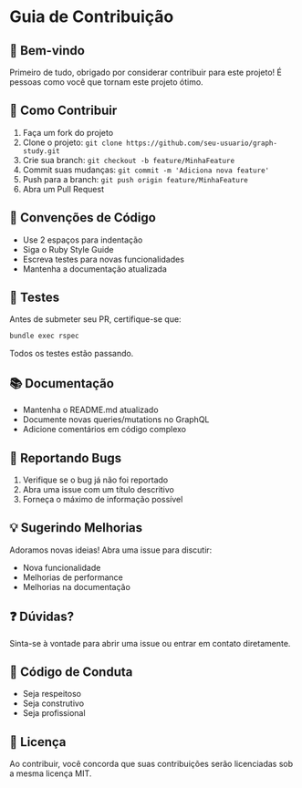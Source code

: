 # Guia de Contribuição

## 👋 Bem-vindo

Primeiro de tudo, obrigado por considerar contribuir para este projeto! É pessoas como você que tornam este projeto ótimo.

## 🤝 Como Contribuir

1. Faça um fork do projeto
2. Clone o projeto: `git clone https://github.com/seu-usuario/graph-study.git`
3. Crie sua branch: `git checkout -b feature/MinhaFeature`
4. Commit suas mudanças: `git commit -m 'Adiciona nova feature'`
5. Push para a branch: `git push origin feature/MinhaFeature`
6. Abra um Pull Request

## 📝 Convenções de Código

- Use 2 espaços para indentação
- Siga o Ruby Style Guide
- Escreva testes para novas funcionalidades
- Mantenha a documentação atualizada

## 🧪 Testes

Antes de submeter seu PR, certifique-se que:

```bash
bundle exec rspec
```

Todos os testes estão passando.

## 📚 Documentação

- Mantenha o README.md atualizado
- Documente novas queries/mutations no GraphQL
- Adicione comentários em código complexo

## 🐛 Reportando Bugs

1. Verifique se o bug já não foi reportado
2. Abra uma issue com um título descritivo
3. Forneça o máximo de informação possível

## 💡 Sugerindo Melhorias

Adoramos novas ideias! Abra uma issue para discutir:

- Nova funcionalidade
- Melhorias de performance
- Melhorias na documentação

## ❓ Dúvidas?

Sinta-se à vontade para abrir uma issue ou entrar em contato diretamente.

## 📜 Código de Conduta

- Seja respeitoso
- Seja construtivo
- Seja profissional

## 📝 Licença

Ao contribuir, você concorda que suas contribuições serão licenciadas sob a mesma licença MIT.
